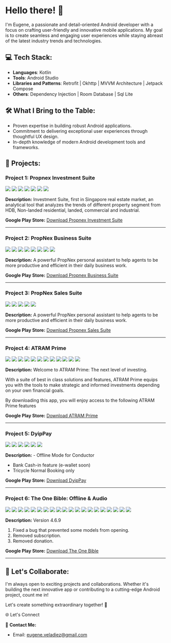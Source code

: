 # Hello there! 👋

I'm Eugene, a passionate and detail-oriented Android developer with a focus on crafting user-friendly and innovative mobile applications. My goal is to create seamless and engaging user experiences while staying abreast of the latest industry trends and technologies.

## 💻 Tech Stack:
- **Languages**: Kotlin
- **Tools**: Android Studio
- **Libraries and Patterns**: Retrofit | Okhttp | MVVM Architecture | Jetpack Compose
- **Others**: Dependency Injection | Room Database | Sql Lite

## 🛠️ What I Bring to the Table:
- Proven expertise in building robust Android applications.
- Commitment to delivering exceptional user experiences through thoughtful UX design.
- In-depth knowledge of modern Android development tools and frameworks.

## 📂 Projects:

### Project 1: Propnex Investment Suite
![](https://play-lh.googleusercontent.com/tUymm7RumB1tNkLvPBL534gozZ9BsAk_HjLuIbWeNSOcwJb8dkub9DMLVp8tA085e9Vx=w526-h296-rw) ![](https://play-lh.googleusercontent.com/C3Uq9Jnp5xHDLolbze5DhI3k8RwVFfOGgTiRC65CvTpEcnI-KjEivJ50DWUcbUSm1w=w526-h296-rw) ![](https://play-lh.googleusercontent.com/gsV7irA6j8WRW26w8hlHmDQjoOwNpTy61XEN3BNt3L4KpWIjAupNXRAy_YlezLlg3l4=w526-h296-rw) ![](https://play-lh.googleusercontent.com/yiuUikwyZPNaG3AzTVsUsQfyZM39ibYwVmZWFqjB1q6YqV_ftM2P1uVxrbnKbSJyPj8=w526-h296-rw) ![](https://play-lh.googleusercontent.com/EKs09pCOfFKDDErLkhnZmyxntxeC9H8HUYsew65ppHXCrCbnpfhGDDYx5iQ0AZQbubs=w526-h296-rw) ![](https://play-lh.googleusercontent.com/trCJe7e4RegauHDlCZ-mniZKFPmQUCEeR3i9juvq-aFLmkg6ps4I0mQe48K1GBSA81g=w526-h296-rw) ![](https://play-lh.googleusercontent.com/7Rb2Wisw2Re5LJlg7V2VwiyD1VAo0IWucVWnnYnJ_UKWJx-7Y-xE62EQzEdm1s0NIA=w526-h296-rw)


**Description:** Investment Suite, first in Singapore real estate market, an analytical tool that analyzes the trends of different property segment from HDB, Non-landed residential, landed, commercial and industrial.

**Google Play Store:** [Download Propnex Investment Suite](https://play.google.com/store/apps/details?id=com.investmentsuite&hl=en)

---

### Project 2: PropNex Business Suite
![](https://play-lh.googleusercontent.com/yaAYWTeohv2ZHlzhT2puKnw5emzKguu7ub92awch8A2KHTEwz6dY5EvfSb-WuNYCBkQ=w526-h296-rw) ![](https://play-lh.googleusercontent.com/eEIICJiuSQWjhs_VH8-t_VQXK11h_3XsWhKZ2VzXY8_4xzBRSKOuryWNIVIL-reBUhY=w526-h296-rw) ![](https://play-lh.googleusercontent.com/YZmPzkpMv1SYwtOscJrWN0IpSvLanHRecPpSYvte2D96bj53sDKv2L9rQWkahXdNs5OH=w526-h296-rw) ![](https://play-lh.googleusercontent.com/S3qJPGI3L0FybXi7xxW7WEOD0HfWotA-qpw6m5VC88fvEvoa3iu6-oU_we_axkhGhQ=w526-h296-rw) ![](https://play-lh.googleusercontent.com/F0KO9pOnkeTGx0H46kIigxyexMbp1gWPteD4el5KRLZmvZ1WWyWuDaAsXX6QtuUL3sU=w526-h296-rw) ![](https://play-lh.googleusercontent.com/Bj-Jj69GdQldjvpH-BsG7YjivnDYxSJGIEsUDmxoX-KMzLm_l5Bcsxoo7tPx5l5AVT_x=w526-h296-rw) ![](https://play-lh.googleusercontent.com/oOQHgW3OmDtptESyv3uw8PW6Jt85XP-QeI9eQyXc5GxTGqls0J0j-2--KqrMpRMjGLQs=w526-h296-rw) ![](https://play-lh.googleusercontent.com/UoEkmh0TDcTaOCYXferj6lYZ6C6qdav0oDOodZfPt2uOGXV_0ikUz4s34xwYQec6vUk=w526-h296-rw) 


**Description:** A powerful PropNex personal assistant to help agents to be more productive and efficient in their daily business work.

**Google Play Store:** [Download Propnex Business Suite](https://play.google.com/store/apps/details?id=propnex.com.businesssuites&hl=en)

---

### Project 3: PropNex Sales Suite
![](https://play-lh.googleusercontent.com/6Q6g-xTc7OHx2opRj5tJZuJ9eBB2jJ5kpvd0sfduEXArPweVBPU-v4_WLY1X1y0eSg=w526-h296-rw) ![](https://play-lh.googleusercontent.com/1bUIvsRB-l8Tb12eZp7w9eW2PXFitR8jlOHsn_tGdsHmQEwVQ0ZkiH5kvn4aR9ykRkKt=w526-h296-rw) ![](https://play-lh.googleusercontent.com/D4Zq5zgZnl6AEUVTK0Cg0NRHZeWUd3vhbvDdFIYLQcDKEbqwj4atbtwYoZITMBRlY-g=w526-h296-rw) ![](https://play-lh.googleusercontent.com/kKz7QMWEv0_cy07DwPl7PhTpnYA4nlQELNLprskInqdgio4w12Hc8_2c5czZ_ClZcH4S=w526-h296-rw) ![](https://play-lh.googleusercontent.com/7Lladw28S6mWizOw1N95C2kBxU3F4cQf-HF89H53K_tjRO8SRZEOPB0V5VnuiWa336Y=w526-h296-rw)


**Description:** A powerful PropNex personal assistant to help agents to be more productive and efficient in their daily business work.

**Google Play Store:** [Download Propnex Sales Suite](https://play.google.com/store/apps/details?id=propnex.com.seraphic.propnex&hl=en)

---

### Project 4: ATRAM Prime
![](https://play-lh.googleusercontent.com/Cc4jIRrXwoeclNorR8otEsHsPqsoXMKHm6R3c5MSRM3WQYbmxHLer087HRW0mBatGTjI=w526-h296-rw) ![](https://play-lh.googleusercontent.com/h7AER21T2uXyWW3tOPdsSRUyh6NUvcJItoyo8XdhZYIk0v6p3ttOQ6LDkdAPhlw-Bdk=w526-h296-rw) ![](https://play-lh.googleusercontent.com/YChUhVPfz1tERSUz5QxyluEbc2t6C9qEg_yropulbzuI4fivI8yhG8w5LDBwijlzWCc=w526-h296-rw) ![](https://play-lh.googleusercontent.com/JINQ0o46ij72bcJyTWRDdqrCHexC8ddGwBbIX-jdxvLW-s9NH-CtRmGjxZSo1RgAvR0=w526-h296-rw) ![](https://play-lh.googleusercontent.com/fbdYF2AElZUAiYO4orqPieTItpqT7F1GcoH99c8uX-tKB0Svu6tcg4-jKSh5Bi0Gdg-r=w526-h296-rw)  ![](https://play-lh.googleusercontent.com/v2FZW2-z4HBJ0udr1InlB08CTv4f9WKz-PdVLRFX_t2P9sB0-LOROw1rMYgpLhmx8Dk=w526-h296-rw) ![](https://play-lh.googleusercontent.com/RmXbPoR-KReRc1ZV_LaVzJ8F4BocPibzkeQOadRulPVzihVz0a8qf5OpvLZFV-sf6w=w526-h296-rw) ![](https://play-lh.googleusercontent.com/mefNF-7hkW5fcmtybz2ogMPQKN93v28wZS9-VhXqR5yE4-3n-gDTQIzs_JrlEJRKBbs=w526-h296-rw) ![](https://play-lh.googleusercontent.com/vwgX0n00SRoM7ztakklwfp1Uc0KX6R1a3uSHCwIWQzxZlTUSgCiKCWWge6FpWLlOVw=w526-h296-rw) ![](https://play-lh.googleusercontent.com/LtoV_m2GCqXLHefUktfZDyQDXIdfcoZLpKLlMTOPg2w7XYYnnbScD9b291DCRQHPaFk=w526-h296-rw) ![](https://play-lh.googleusercontent.com/kUrK2y9GSnJRHCHUfFkyq8A3u6v2jWigMOB4EjLTcbwEVRNEk4t3baWp5Kkq8PIeMqE=w526-h296-rw) ![](https://play-lh.googleusercontent.com/2BhBEWqPCv-UjDTYUIvC2M-5iRDuKna50cGrwX5YEmNLR5bbgr8PXaO2GKDGVm2Yai8=w526-h296-rw)


**Description:** Welcome to ATRAM Prime: The next level of investing.

With a suite of best in class solutions and features, ATRAM Prime equips you with the tools to make strategic and informed investments depending on your own financial goals.

By downloading this app, you will enjoy access to the following ATRAM Prime features

**Google Play Store:** [Download ATRAM Prime](https://play.google.com/store/apps/details?id=com.atram_prime.v2&hl=en)

---

### Project 5: DyipPay
![](https://play-lh.googleusercontent.com/iPz7I8CV0fAzo_KjTiMnfWknQWpzucfq3UesObvzsme3hQ34rZrnTyRuJ5XZWwpaCHM=w526-h296-rw) ![](https://play-lh.googleusercontent.com/eG7YIvuBd6uSjyU4GFduJ4ssdz8_2OpmEZxT6eRaMi7cMpe6QETybWijjmvl9PwyNP09=w526-h296-rw) ![](https://play-lh.googleusercontent.com/2Ez-t-efv4QNu_Oo8N4_sd3UXfd_RQq80pUhqAxiyTsO60LL-o8w6wSbYD2moOrMBY2X=w526-h296-rw) ![](https://play-lh.googleusercontent.com/eG7YIvuBd6uSjyU4GFduJ4ssdz8_2OpmEZxT6eRaMi7cMpe6QETybWijjmvl9PwyNP09=w526-h296-rw) ![](https://play-lh.googleusercontent.com/eVh3M-U6tmRWmGC7gwK8avoVI-ukvdroEpejBask38tzfp8zV0mOu2Zm9QrSNGMlH32X=w526-h296-rw) ![](https://play-lh.googleusercontent.com/NS7j1dtLw6lQVYhjG5yrZFWgSRY48gcggds-EgHDsogIAdSaGVa1gf9y3unNThia_eQ=w526-h296-rw)

**Description:** - Offline Mode for Conductor
- Bank Cash-in feature (e-wallet soon)
- Tricycle Normal Booking only

**Google Play Store:** [Download DyipPay](https://play.google.com/store/apps/details?id=com.dyippay&hl=en)

---

### Project 6: The One Bible: Offline & Audio
![](https://play-lh.googleusercontent.com/NQpSDbiypGGy8rreSM591r3wiPUuEy4V0j8-tEa7ndU_HpAmjabygNmTKwbULXHyseg3=w526-h296-rw) ![](https://play-lh.googleusercontent.com/RuCKSzKh0w5KxPnFgfiAEVzXeeAOJGmFkf5WU6XsTT-PsANTY3EBUIvrv_ay70CwRVyy=w526-h296-rw) ![](https://play-lh.googleusercontent.com/sEJT9DUA5frhOZDtsHo2MwHs-c03vQ1oadPf896s97CBrZE2wD7Ot9tIh8IXxi0ECg=w526-h296-rw) ![](https://play-lh.googleusercontent.com/FMSSPyra4qaqsB3jDLxZaHct4wac-fhsmxakUWgaYxupGSWFypQMZgmEtMxzh7QiPE4=w526-h296-rw) ![](https://play-lh.googleusercontent.com/FDo7Ys_-GuOtsffE5LaKKqC2mZtWj9doxP_J8YvRgHV_f84lip4fxkChBKbcRdLiwe8=w526-h296-rw) ![](https://play-lh.googleusercontent.com/0IG_TedOOPmSnIKO3Dyc5wO9zIbp-_swlVEiehBBP1k8I3fNwIRXBuV9ocuwQ7a-n-Y_=w526-h296-rw) ![](https://play-lh.googleusercontent.com/SaWqPSTPVP_GWwqyk-8fwH0gjzn9jQyYgJ50VZ7aEa47iRl1sgLPwolsalGNNlLZeA=w526-h296-rw) ![](https://play-lh.googleusercontent.com/Bt6GsMysPu9jZfSMgtNlUftULwjM-Ku1yDK4kFng7NyBDhYdP15hiBjE1hpnCyHFm8g=w526-h296-rw) ![](https://play-lh.googleusercontent.com/i3W7q0SlZXKsbqc1UOBIKpW2qTUd5n6I3O2YnsqDM3xwCK7jGHHGOUuEXefdxJnxKZI=w526-h296-rw) ![](https://play-lh.googleusercontent.com/SrNHW7yTNCAjYRXlzyxUAeYzqak9Y0phgy8t4HZEB4BJRXaiqvgJx4jhFNYgZkjVXOps=w526-h296-rw) ![](https://play-lh.googleusercontent.com/nVjT4kaZWqONEk36fPzERwOQ46WeeRK9pAGpbFt8m8BQkWbowRR-tN9HGNq4GGqbjg=w526-h296-rw) ![](https://play-lh.googleusercontent.com/Ec_387bqtHaZUJr03FuoqOiPg7sM-bsIQXJwOiAvH559xi12Rvq5rNNDGSHHKrqnitk=w526-h296-rw) ![](https://play-lh.googleusercontent.com/hZfiBTJnVCUlGCOMpBQ4x2fF5WjTqTlcBlHP3ZDDltZP_qgsLED7MMoKNEk_-X0REEgn=w526-h296-rw) ![](https://play-lh.googleusercontent.com/ENdVW8O0vCYXxkRUzWPsX1zLdV5PG7nGbuKLspUISzygcM6WbWRRXwpGV1a2bLGtZ-c=w526-h296-rw) ![](https://play-lh.googleusercontent.com/zoUYfqZtrG18CsTY8ghxSJf1ViVg5dx6S3kfKihb-VKJSJyPYjpkxVVcqqIbOqdCiTo=w526-h296-rw) ![](https://play-lh.googleusercontent.com/fp4EvaFqqoWLuw3S9w7QGre-lhu0T8X3dAY6jUo5Yg-SDCtN6YRnUsXXKyszdNnkHC8=w526-h296-rw) ![](https://play-lh.googleusercontent.com/BpAH84-O7rzBCU5Tnw0MVLFa6W09li6jONqugxS8FRTfTgWpyFyyZzufCDCtl-Uz26Ky=w526-h296-rw) ![](https://play-lh.googleusercontent.com/0Nq6B_6ydVREUqJZhH1iobVVbp_F06fHAKW25Rk8uinueU9I_KI7a4Wvq4J96QrffA=w526-h296-rw) ![](https://play-lh.googleusercontent.com/EOShVJKLDxVC0jy0_P_Tq6zhLGV5gMSU_wwICq0qK796_khHNIOs4Mlns-bSCyow7Pc=w526-h296-rw) ![](https://play-lh.googleusercontent.com/VnJ-EAlWRiPGkTN1mmfDvApv5D2bkEWB1Id85Evc5ZoGMsYiRREZu0YnXPR84HLJwEw=w526-h296-rw)

**Description:** Version 4.6.9
1. Fixed a bug that prevented some models from opening.
2. Removed subscription.
3. Removed donation.

**Google Play Store:** [Download The One Bible](https://play.google.com/store/apps/details?id=iChampion.BibleApp&hl=en)

---


## 🚀 Let's Collaborate:
I'm always open to exciting projects and collaborations. Whether it's building the next innovative app or contributing to a cutting-edge Android project, count me in!

Let's create something extraordinary together! 🚀

🌐 Let's Connect

📧 **Contact Me:**
- Email: [eugene.veladiez@gmail.com](mailto:eugene.veladiez@gmail.com)

